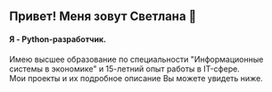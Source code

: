 ## Привет! Меня зовут Светлана 👋
#### Я - Python-разработчик.
Имею высшее образование по специальности "Информационные системы в экономике" и 15-летний опыт работы в IT-сфере.  
Мои проекты и их подробное описание Вы можете увидеть ниже.

<!--
**Topotun77/Topotun77** is a ✨ _special_ ✨ repository because its `README.md` (this file) appears on your GitHub profile.

Here are some ideas to get you started:

- 🔭 I’m currently working on ...
- 🌱 I’m currently learning ...
- 👯 I’m looking to collaborate on ...
- 🤔 I’m looking for help with ...
- 💬 Ask me about ...
- 📫 How to reach me: ...
- ⚡ Fun fact: ...
-->
